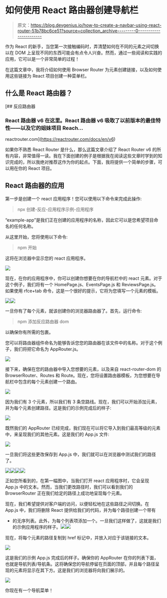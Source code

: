 # 如何使用 React 路由器创建导航栏

> 原文：<https://blog.devgenius.io/how-to-create-a-navbar-using-react-router-51b78bc6ce51?source=collection_archive---------0----------------------->

作为 React 的新手，当您第一次接触编码时，弄清楚如何在不同的元素之间切换以在 DOM 上呈现不同的东西可能会有点令人兴奋。然而，通过一些阅读和实践的应用，它可以是一个非常简单的过程！

在这篇文章中，我将介绍如何使用 Browser Router 为元素创建链接，以及如何使用这些链接为 React 项目创建一种菜单栏。

## 什么是 React 路由器？

[](https://reactrouter.com/docs/en/v6) [## 反应路由器

### React 路由器 v6 在这里。React 路由器 v6 吸取了以前版本的最佳特性——以及它的姐妹项目 Reach…

reactrouter.com](https://reactrouter.com/docs/en/v6) 

如果你不熟悉 React Router 是什么，那么这篇文章介绍了 React Router v6 的所有内容，非常值得一读。我在下面创建的例子是根据我在阅读这些文章时学到的知识完成的，所以我绝对推荐这作为你的起点。下面，我将提供一个简单的步骤，可以用在你的 React 项目。

## React 路由器的应用

第一步是创建一个 react 应用程序！您可以使用以下命令来完成此操作:

> npx 创建-反应-应用程序示例-应用程序

“example-app”是我们正在创建的应用程序的名称，因此它可以是您希望项目命名的任何名称。

从这里开始，您将使用以下命令:

> npm 开始

这将在浏览器中显示您的 react 应用程序。

![](img/7d0dbd049c3a420477afd9d422e72deb.png)

现在，在你的应用程序中，你可以创建你想要在你的导航栏中的 react 元素。对于这个例子，我们将有一个 HomePage.js、EventsPage.js 和 ReviewsPage.js。如果使用 rfce+tab 命令，这是一个很好的提示，它将为您填写一个元素的模板。

![](img/ab5ce3d791d4e79b1b5c23227543c9bf.png)![](img/e2ef434c4e76bd7a2f3f6bfe8631984b.png)

一旦你有了每个元素，就该创建你的浏览器路由器了。首先，运行命令:

> npm 添加反应路由器 dom

以确保你有所需的包裹。

您可以将路由器组件命名为能够告诉您您的路由器在该文件中的名称。对于这个例子，我们将把它命名为 AppRouter.js。

![](img/4ccf0af883210c7665953c3d8222ffc9.png)

接下来，确保在您的路由器中导入您想要的元素，以及来自 react-router-dom 的 BrowserRouter、Routes 和 Route。现在，您将设置路由器模板，为您想要在导航栏中包含的每个元素创建一个路由。

![](img/91bfef2f443d94d52c20a88444a0b519.png)

因为我们有 3 个元素，所以我们有 3 条空路线。现在，我们可以开始添加元素，并为每个元素创建路径。这是我们的示例完成后的样子:

![](img/c6734ec97b84db558b77e66fc8b9897b.png)

既然我们的 AppRouter 已经完成，我们现在可以将它导入到我们最高等级的元素中，来呈现我们的其他元素。这是我们的 App.js 文件:

![](img/bc60ef04623a8144b19d0319b84cfb03.png)

一旦我们将这些更改保存到 App.js 中，我们就可以在浏览器中测试我们的路径了。

![](img/94cdfd5e839cd0b65e63fcba9e3cb7b5.png)![](img/037cee3729e6771fffb29bcf77411163.png)![](img/3b83610bbb60172ced73e5b790f59fe8.png)![](img/be462fdbfa149670fefcc4cb39df843e.png)

正如您所看到的，在第一幅图中，当我们打开 react 应用程序时，它会呈现 App.js 中的文本。然而，当我们更改路径时，我们可以看到我们的 BrowserRouter 正在我们给定的路径上成功地呈现每个元素。

现在，我们希望提供对客户端的访问，以便轻松地在这些路径之间切换。在 App.js 中，我们将删除 React 提供给我们的代码，并为每个路径创建一个带有

*   的无序列表。此外，为每个列表项添加一个。一旦我们这样做了，这就是我们的示例应用程序的样子。![](img/57d290b83b4486c3815255c45997cc39.png)![](img/c2cb01b5da9e25cebf55083335c01018.png)

现在，将每个元素的路径复制到 href 标记中，并放入对应于该链接的文本。

![](img/359f2fe546b521c453fd958e15be66a2.png)

这是我们的示例 App.js 完成后的样子。确保你的 AppRouter 在你的列表下面，也就是导航列表/导航条。这将确保您的导航停留在页面的顶部，并且每个路径呈现的元素将显示在其下方。这是我们的浏览器将向我们展示的。

![](img/b811df076363bcfa5ee8f839f0a43f39.png)

你现在有一个导航菜单！